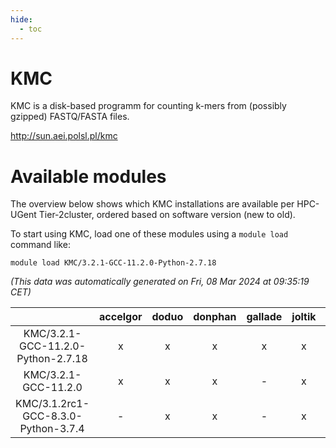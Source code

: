 ```yaml
---
hide:
  - toc
---
```


KMC
===


KMC is a disk-based programm for counting k-mers from (possibly gzipped) FASTQ/FASTA files.

http://sun.aei.polsl.pl/kmc
# Available modules


The overview below shows which KMC installations are available per HPC-UGent Tier-2cluster, ordered based on software version (new to old).

To start using KMC, load one of these modules using a `module load` command like:

```shell
module load KMC/3.2.1-GCC-11.2.0-Python-2.7.18
```

*(This data was automatically generated on Fri, 08 Mar 2024 at 09:35:19 CET)*  

| |accelgor|doduo|donphan|gallade|joltik|skitty|
| :---: | :---: | :---: | :---: | :---: | :---: | :---: |
|KMC/3.2.1-GCC-11.2.0-Python-2.7.18|x|x|x|x|x|x|
|KMC/3.2.1-GCC-11.2.0|x|x|x|-|x|x|
|KMC/3.1.2rc1-GCC-8.3.0-Python-3.7.4|-|x|x|-|x|-|
